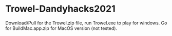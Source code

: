 # Trowel-Dandyhacks2021
Download/Pull for the Trowel.zip file, run Trowel.exe to play for windows. Go for BuildMac.app.zip for MacOS version (not tested).
